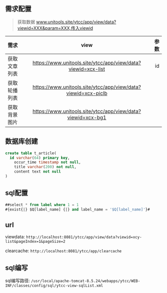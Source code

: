 ## 需求配置

> 获取数据 www.unitools.site/ytcc/app/view/data?viewid=XXX&param=XXX,传入viewid


|     需求     |                              view                             | 参数 |
| :----------- | :-----------------------------------------------------------: | ---: |
| 获取文章列表 |  https://www.unitools.site/ytcc/app/view/data?viewid=xcx-list |   id |
| 获取轮播列表 | https://www.unitools.site/ytcc/app/view/data?viewid=xcx-piclb |      |
| 获取背景图片 |  https://www.unitools.site/ytcc/app/view/data?viewid=xcx-bg1  |      |


## 数据库创建

```sql
create table t_article(
  id varchar(64) primary key,
	occur_time timestamp not null,
	title varchar(200) not null,
	content text not null
)
```

## sql配置

```sql
##select * from label where 1 = 1
#{exist{|} $Q[label_name] {|} and label_name = '$Q[label_name]'}#
```


## url

viewdata: `http://localhost:8081/ytcc/app/view/data?viewid=xcy-list&pageIndex=1&pageSize=2`

clearcache: `http://localhost:8081/ytcc/app/clearcache`


## sql编写

sql编写路径: `/usr/local/apache-tomcat-8.5.24/webapps/ytcc/WEB-INF/classes/config/sql/ytcc-view-sqlList.xml`
